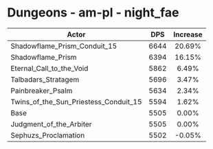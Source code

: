 # Dungeons - am-pl - night_fae
| Actor | DPS | Increase |
|---|:---:|:---:|
|Shadowflame_Prism_Conduit_15|6644|20.69%|
|Shadowflame_Prism|6394|16.15%|
|Eternal_Call_to_the_Void|5862|6.49%|
|Talbadars_Stratagem|5696|3.47%|
|Painbreaker_Psalm|5634|2.34%|
|Twins_of_the_Sun_Priestess_Conduit_15|5594|1.62%|
|Base|5505|0.00%|
|Judgment_of_the_Arbiter|5505|0.00%|
|Sephuzs_Proclamation|5502|-0.05%|
